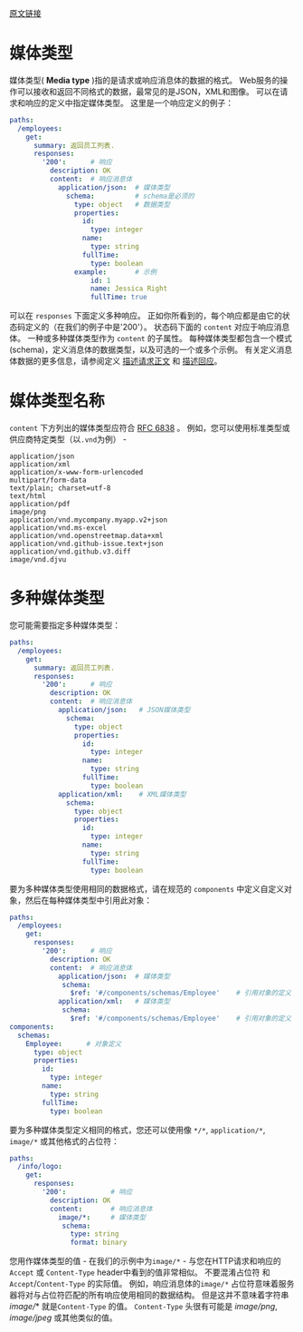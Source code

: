 [原文链接](https://swagger.io/docs/specification/media-types/)

# 媒体类型

媒体类型( **Media type** )指的是请求或响应消息体的数据的格式。 
Web服务的操作可以接收和返回不同格式的数据，最常见的是JSON，XML和图像。
可以在请求和响应的定义中指定媒体类型。
这里是一个响应定义的例子：

```yaml
paths:
  /employees:
    get:
      summary: 返回员工列表.
      responses:
        '200':      # 响应
          description: OK
          content:  # 响应消息体
            application/json:  # 媒体类型
              schema:          # schema是必须的
                type: object   # 数据类型
                properties: 
                  id:
                    type: integer
                  name:
                    type: string
                  fullTime: 
                    type: boolean
                example:       # 示例
                    id: 1
                    name: Jessica Right
                    fullTime: true
```

可以在 `responses` 下面定义多种响应。
正如你所看到的，每个响应都是由它的状态码定义的（在我们的例子中是'200'）。
状态码下面的 `content` 对应于响应消息体。
一种或多种媒体类型作为 `content` 的子属性。
每种媒体类型都包含一个模式(schema)，定义消息体的数据类型，以及可选的一个或多个示例。
有关定义消息体数据的更多信息，请参阅定义 [描述请求正文](08.md) 和 [描述回应](09.md)。

# 媒体类型名称

`content` 下方列出的媒体类型应符合 [RFC 6838](http://tools.ietf.org/html/rfc6838) 。
例如，您可以使用标准类型或供应商特定类型（以`.vnd`为例） -

```
application/json
application/xml
application/x-www-form-urlencoded
multipart/form-data
text/plain; charset=utf-8
text/html
application/pdf
image/png
application/vnd.mycompany.myapp.v2+json
application/vnd.ms-excel
application/vnd.openstreetmap.data+xml
application/vnd.github-issue.text+json
application/vnd.github.v3.diff
image/vnd.djvu
```

# 多种媒体类型

您可能需要指定多种媒体类型：

```yaml
paths:
  /employees:
    get:
      summary: 返回员工列表.
      responses:
        '200':      # 响应
          description: OK
          content:  # 响应消息体
            application/json:   # JSON媒体类型
              schema:
                type: object
                properties:
                  id:
                    type: integer
                  name:
                    type: string
                  fullTime: 
                    type: boolean
            application/xml:    # XML媒体类型
              schema:
                type: object
                properties:
                  id:
                    type: integer
                  name:
                    type: string
                  fullTime: 
                    type: boolean

```
    
要为多种媒体类型使用相同的数据格式，请在规范的 `components` 中定义自定义对象，然后在每种媒体类型中引用此对象：

```yaml
paths:
  /employees:
    get:
      responses:
        '200':      # 响应
          description: OK
          content:  # 响应消息体
            application/json:  # 媒体类型
             schema: 
               $ref: '#/components/schemas/Employee'    # 引用对象的定义
            application/xml:   # 媒体类型
             schema: 
               $ref: '#/components/schemas/Employee'    # 引用对象的定义
components:
  schemas:
    Employee:      # 对象定义
      type: object
      properties:
        id:
          type: integer
        name:
          type: string
        fullTime: 
          type: boolean
```

要为多种媒体类型定义相同的格式，您还可以使用像 `*/*`, `application/*`, `image/*` 或其他格式的占位符：

```yaml
paths:
  /info/logo:
    get:
      responses:
        '200':           # 响应
          description: OK
          content:       # 响应消息体
            image/*:     # 媒体类型
             schema: 
               type: string
               format: binary

```

您用作媒体类型的值 - 在我们的示例中为`image/*` - 与您在HTTP请求和响应的 `Accept` 或 `Content-Type` header中看到的值非常相似。
不要混淆占位符 和 `Accept`/`Content-Type` 的实际值。
例如，响应消息体的`image/*` 占位符意味着服务器将对与占位符匹配的所有响应使用相同的数据结构。
但是这并不意味着字符串 *image/** 就是`Content-Type` 的值。 
`Content-Type` 头很有可能是 *image/png*, *image/jpeg* 或其他类似的值。
